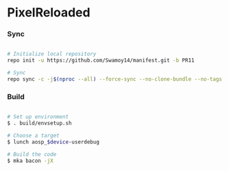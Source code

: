 # PixelReloaded #

### Sync ###

```bash

# Initialize local repository
repo init -u https://github.com/Swamoy14/manifest.git -b PR11

# Sync
repo sync -c -j$(nproc --all) --force-sync --no-clone-bundle --no-tags
```

### Build ###

```bash

# Set up environment
$ . build/envsetup.sh

# Choose a target
$ lunch aosp_$device-userdebug

# Build the code
$ mka bacon -jX
```
